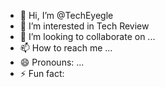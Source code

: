 - 👋 Hi, I’m @TechEyegle
- 👀 I’m interested in Tech Review
- 💞️ I’m looking to collaborate on ...
- 📫 How to reach me ...
- 😄 Pronouns: ...
- ⚡ Fun fact: 

<!---
TechEyegle/TechEyegle is a ✨ special ✨ repository because its `README.md` (this file) appears on your GitHub profile.
You can click the Preview link to take a look at your changes.
--->
